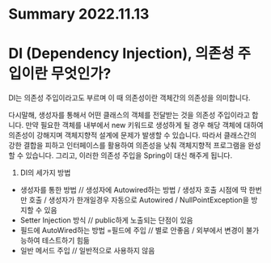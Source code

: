 # Summary 2022.11.13

# DI (Dependency Injection), 의존성 주입이란 무엇인가?

DI는 의존성 주입이라고도 부르며 이 때 의존성이란 객체간의 의존성을 의미합니다.

다시말해,
생성자를 통해서 어떤 클래스의 객체를 전달받는 것을 의존성 주입이라고 합니다. 만약 필요한 객체를 내부에서 new 키워드로 생성하게 될 경우 해당 객체에 대하여 의존성이 강해지며 객체지향적 설계에 문제가 발생할 수 있습니다.
따라서 클래스간의 강한 결합을 피하고 인터페이스를 활용하여 의존성을 낮춰 객체지향적 프로그램을 완성 할 수 있습니다.
그리고, 이러한 의존성 주입을 Spring이 대신 해주게 됩니다.

1. DI의 세가지 방법

- 생성자를 통한 방법  // 생성자에 Autowired하는 방법 / 생성자 호출 시점에 딱 한번만 호출 / 생성자가 한개일경우 자동으로 Autowired / NullPointException을 방지할 수 있음 
- Setter Injection 방식 // public하게 노출되는 단점이 있음 
- 필드에 AutoWired하는 방법 =필드에 주입 // 별로 안좋음 / 외부에서 변경이 불가능하여 테스트하기 힘듦 
- 일반 메서드 주입 // 일반적으로 사용하지 않음

